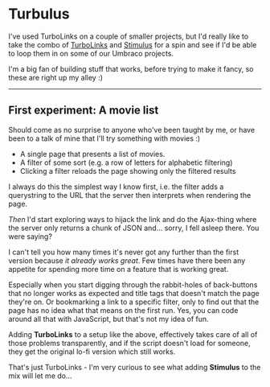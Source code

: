 # Turbulus

I've used TurboLinks on a couple of smaller projects,
but I'd really like to take the combo of [TurboLinks][] and [Stimulus][] for
a spin and see if I'd be able to loop them in on some of our Umbraco projects.

I'm a big fan of building stuff that works, before trying to make it fancy,
so these are right up my alley :)


[TurboLinks]: https://github.com/turbolinks/turbolinks
[Stimulus]: https://stimulusjs.org

* * *

## First experiment: A movie list

Should come as no surprise to anyone who've been taught by me, or have been to
a talk of mine that I'll try something with movies :)

- A single page that presents a list of movies.
- A filter of some sort (e.g. a row of letters for alphabetic filtering)
- Clicking a filter reloads the page showing only the filtered results

I always do this the simplest way I know first, i.e. the filter adds a
querystring to the URL that the server then interprets when rendering the page.

*Then* I'd start exploring ways to hijack the link and do the Ajax-thing where
the server only returns a chunk of JSON and... sorry, I fell asleep there. You
were saying?

I can't tell you how many times it's never got any further than the first
version because _it already works great_. Few times have there been any appetite
for spending more time on a feature that is working great.

Especially when you start digging through the rabbit-holes of back-buttons that
no longer works as expected and title tags that doesn't match the page they're
on. Or bookmarking a link to a specific filter, only to find out that the page
has no idea what that means on the first run. Yes, you can code around all that
with JavaScript, but that's not my idea of fun.

Adding **TurboLinks** to a setup like the above, effectively takes care of all
of those problems transparently, and if the script doesn't load for someone,
they get the original lo-fi version which still works.

That's just TurboLinks - I'm very curious to see what adding **Stimulus** to
the mix will let me do...

